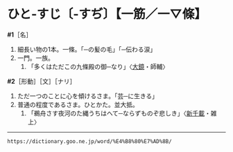 # ひと‐すじ〔‐すぢ〕【一筋／一▽條】

**\#1**［名］
1.  細長い物の1本。一條。「─の髪の毛」「─伝わる涙」
2.  一門。一族。    
    1.  「多くはただこの九條殿の御─なり」〈[大鏡](https://dictionary.goo.ne.jp/word/%E5%A4%A7%E9%8F%A1/#jn-28359)・師輔〉
        

**\#2**［形動］［文］［ナリ］
1.  ただ一つのことに心を傾けるさま。「芸─に生きる」
2.  普通の程度であるさま。ひとかた。並大抵。    
    1.  「鵜舟さす夜河のた縄うちはへて─ならずものぞ悲しき」〈[新千載](https://dictionary.goo.ne.jp/word/%E6%96%B0%E5%8D%83%E8%BC%89%E5%92%8C%E6%AD%8C%E9%9B%86/#jn-114838)・雑上〉

---
`https://dictionary.goo.ne.jp/word/%E4%B8%80%E7%AD%8B/`